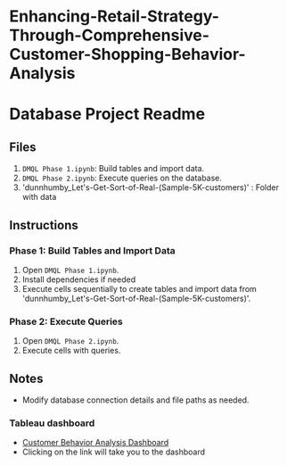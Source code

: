# Enhancing-Retail-Strategy-Through-Comprehensive-Customer-Shopping-Behavior-Analysis

# Database Project Readme

## Files

1. `DMQL Phase 1.ipynb`: Build tables and import data.
2. `DMQL Phase 2.ipynb`: Execute queries on the database.
3. 'dunnhumby_Let's-Get-Sort-of-Real-(Sample-5K-customers)' : Folder with data
## Instructions

### Phase 1: Build Tables and Import Data

1. Open `DMQL Phase 1.ipynb`.
2. Install dependencies if needed
3. Execute cells sequentially to create tables and import data from 'dunnhumby_Let's-Get-Sort-of-Real-(Sample-5K-customers)'.


### Phase 2: Execute Queries

1. Open `DMQL Phase 2.ipynb`.
2. Execute cells with queries.

## Notes

- Modify database connection details and file paths as needed.


### Tableau dashboard
- [Customer Behavior Analysis Dashboard](https://public.tableau.com/app/profile/nikhil.advani/viz/CustomerBehaviorAnalyticsDashboard/Dashboard1)
- Clicking on the link will take you to the dashboard
